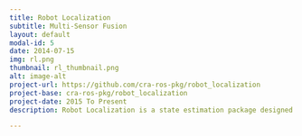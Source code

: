 ```yaml
---
title: Robot Localization
subtitle: Multi-Sensor Fusion
layout: default
modal-id: 5
date: 2014-07-15
img: rl.png
thumbnail: rl_thumbnail.png
alt: image-alt
project-url: https://github.com/cra-ros-pkg/robot_localization
project-base: cra-ros-pkg/robot_localization
project-date: 2015 To Present
description: Robot Localization is a state estimation package designed to work with any number of sensors. It fuses these sensors with non-linear techniques and provides a smoothed state estimate. It can work with IMU, GPS, Odometry, external sensors, and more. Image courtasy of <a href="http://docs.ros.org/melodic/api/robot_localization/html/index.html">the documentation</a>.

---
```

